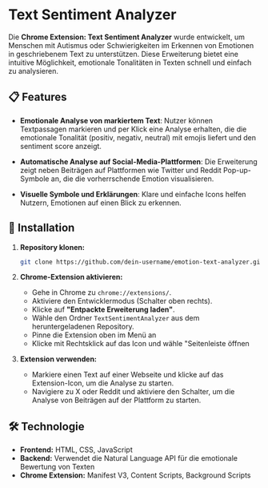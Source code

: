 # Text Sentiment Analyzer

Die **Chrome Extension: Text Sentiment Analyzer** wurde entwickelt, um Menschen mit Autismus oder Schwierigkeiten im Erkennen von Emotionen in geschriebenem Text zu unterstützen. Diese Erweiterung bietet eine intuitive Möglichkeit, emotionale Tonalitäten in Texten schnell und einfach zu analysieren.

## 📋 Features

- **Emotionale Analyse von markiertem Text**:
  Nutzer können Textpassagen markieren und per Klick eine Analyse erhalten, die die emotionale Tonalität (positiv, negativ, neutral) mit emojis liefert und den sentiment score anzeigt.

- **Automatische Analyse auf Social-Media-Plattformen**:
  Die Erweiterung zeigt neben Beiträgen auf Plattformen wie Twitter und Reddit Pop-up-Symbole an, die die vorherrschende Emotion visualisieren.

- **Visuelle Symbole und Erklärungen**:
  Klare und einfache Icons helfen Nutzern, Emotionen auf einen Blick zu erkennen.

## 🚀 Installation

1. **Repository klonen:**

   ```bash
   git clone https://github.com/dein-username/emotion-text-analyzer.git
   ```

2. **Chrome-Extension aktivieren:**

   - Gehe in Chrome zu `chrome://extensions/`.
   - Aktiviere den Entwicklermodus (Schalter oben rechts).
   - Klicke auf **"Entpackte Erweiterung laden"**.
   - Wähle den Ordner `TextSentimentAnalyzer` aus dem heruntergeladenen Repository.
   - Pinne die Extension oben im Menü an
   - Klicke mit Rechtsklick auf das Icon und wähle "Seitenleiste öffnen

3. **Extension verwenden:**
   - Markiere einen Text auf einer Webseite und klicke auf das Extension-Icon, um die Analyse zu starten.
   - Navigiere zu X oder Reddit und aktiviere den Schalter, um die Analyse von Beiträgen auf der Plattform zu starten.

## 🛠️ Technologie

- **Frontend:** HTML, CSS, JavaScript
- **Backend:** Verwendet die Natural Language API für die emotionale Bewertung von Texten
- **Chrome Extension:** Manifest V3, Content Scripts, Background Scripts
